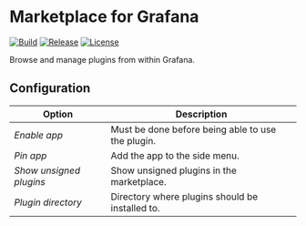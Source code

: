 # Marketplace for Grafana

[![Build](https://github.com/grafana/marketplace-app/workflows/CI/badge.svg)](https://github.com/grafana/marketplace-app/actions?query=workflow%3A%22CI%22)
[![Release](https://github.com/grafana/marketplace-app/workflows/Release/badge.svg)](https://github.com/grafana/grafana-marketplace-app/actions?query=workflow%3ARelease)
[![License](https://img.shields.io/github/license/grafana/marketplace-app)](LICENSE)

Browse and manage plugins from within Grafana.

## Configuration

| Option | Description |
|--------|-------------|
| _Enable app_ | Must be done before being able to use the plugin. |
| _Pin app_ | Add the app to the side menu. |
| _Show unsigned plugins_ | Show unsigned plugins in the marketplace. |
| _Plugin directory_ | Directory where plugins should be installed to. |
